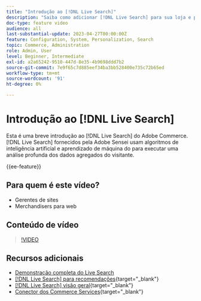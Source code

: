 ```yaml
---
title: "Introdução ao [!DNL Live Search]"
description: "Saiba como adicionar [!DNL Live Search] para sua loja e produzir experiências de compra altamente envolventes, relevantes e personalizadas."
doc-type: feature video
audience: all
last-substantial-update: 2023-04-27T00:00:00Z
feature: Configuration, System, Personalization, Search
topic: Commerce, Administration
role: Admin, User
level: Beginner, Intermediate
exl-id: a2a65242-9510-447d-8e35-4b9698ddd7b2
source-git-commit: 7e9f65c7d885eef34ba3bb528400e735c72b65ed
workflow-type: tm+mt
source-wordcount: '91'
ht-degree: 0%

---
```


# Introdução ao [!DNL Live Search]

Esta é uma breve introdução ao [!DNL Live Search] do Adobe Commerce. [!DNL Live Search] fornecidos pela Adobe Sensei usam algoritmos de inteligência artificial e aprendizado de máquina do para executar uma análise profunda dos dados agregados do visitante.

{{ee-feature}}

## Para quem é este vídeo?

- Gerentes de sites
- Merchandisers para web

## Conteúdo de vídeo

>[!VIDEO](https://video.tv.adobe.com/v/3418797?learn=on)


## Recursos adicionais

- [Demonstração completa do Live Search](./live-search-full-demonstration.md)
- [[!DNL Live Search] para recomendações](https://experienceleague.adobe.com/docs/commerce-learn/tutorials/marketing/live-search-recommendations.html){target="_blank"}
- [[!DNL Live Search] visão geral](https://experienceleague.adobe.com/docs/commerce-merchant-services/live-search/overview.html){target="_blank"}
- [Conector dos Commerce Services](https://experienceleague.adobe.com/docs/commerce-merchant-services/user-guides/integration-services/saas.html){target="_blank"}
